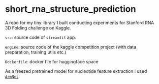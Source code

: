 # short_rna_structure_prediction
A repo for my tiny library I built conducting experiments for Stanford RNA 3D Folding challenge on Kaggle.

`src`: source code of `streamlit` app.

`engine`: source code of the kaggle competition project (with data preparation, training utils etc.)

`Dockerfile`: docker file for huggingface space

As a freezed pretrained model for nucleotide feature extraction I used [`ArmNet`](https://github.com/autosome-ru/ArmNet/).
